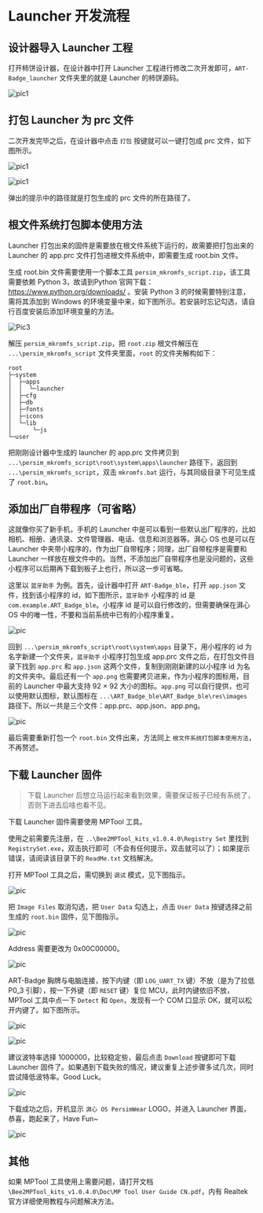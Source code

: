 # Launcher 开发流程

## 设计器导入 Launcher 工程

打开柿饼设计器，在设计器中打开 Launcher 工程进行修改二次开发即可，`ART-Badge_launcher` 文件夹里的就是 Launcher 的柿饼源码。

![pic1](figures/Snipaste_2021-01-05_13-57-38.png)

## 打包 Launcher 为 prc 文件

二次开发完毕之后，在设计器中点击 `打包` 按键就可以一键打包成 prc 文件，如下图所示。

![pic1](figures/Snipaste_2021-01-05_15-58-59.png)

![pic1](figures/Snipaste_2021-01-05_15-58-30.png)

弹出的提示中的路径就是打包生成的 prc 文件的所在路径了。

## 根文件系统打包脚本使用方法

Launcher 打包出来的固件是需要放在根文件系统下运行的，故需要把打包出来的 Launcher 的 app.prc 文件打包进根文件系统中，即需要生成 root.bin 文件。

生成 root.bin 文件需要使用一个脚本工具 `persim_mkromfs_script.zip`，该工具需要依赖 Python 3，故请到Python 官网下载：https://www.python.org/downloads/ 。安装 Python 3 的时候需要特别注意，需将其添加到 Windows 的环境变量中来，如下图所示。若安装时忘记勾选，请自行百度安装后添加环境变量的方法。

![Pic3](figures/Snipaste_2021-01-05_14-17-27.png)

解压 `persim_mkromfs_script.zip`，把 `root.zip` 根文件解压在 `...\persim_mkromfs_script` 文件夹里面，`root` 的文件夹解构如下：

```
root
├─system
│  ├─apps
│  │  └─launcher
│  ├─cfg
│  ├─db
│  ├─fonts
│  ├─icons
│  └─lib
│      └─js
└─user
```

把刚刚设计器中生成的 launcher 的 app.prc 文件拷贝到 `...\persim_mkromfs_script\root\system\apps\launcher` 路径下，返回到 `...\persim_mkromfs_script`，双击 `mkromfs.bat` 运行，与其同级目录下可见生成了 `root.bin`。

## 添加出厂自带程序（可省略）

这就像你买了新手机，手机的 Launcher 中是可以看到一些默认出厂程序的，比如相机、相册、通讯录、文件管理器、电话、信息和浏览器等。湃心 OS 也是可以在 Launcher 中夹带小程序的，作为出厂自带程序；同理，出厂自带程序是需要和 Launcher 一样放在根文件中的。当然，不添加出厂自带程序也是没问题的，这些小程序可以后期再下载到板子上也行，所以这一步可省略。

这里以 `蓝牙助手` 为例。首先，设计器中打开 `ART-Badge_ble`，打开 `app.json` 文件，找到该小程序的 id，如下图所示，`蓝牙助手` 小程序的 id 是`com.example.ART_Badge_ble`。小程序 id 是可以自行修改的，但需要确保在湃心 OS 中的唯一性，不要和当前系统中已有的小程序重复。

![pic](figures/Snipaste_2021-01-05_18-04-03.png)

回到 `...\persim_mkromfs_script\root\system\apps`  目录下，用小程序的 id 为名字新建一个文件夹，`蓝牙助手` 小程序打包生成 app.prc 文件之后，在打包文件目录下找到 `app.prc` 和 `app.json` 这两个文件，复制到刚刚新建的以小程序 id 为名的文件夹中。最后还有一个 `app.png` 也需要拷贝进来，作为小程序的图标用，目前的 Launcher 中最大支持 92 × 92 大小的图标。`app.png` 可以自行提供，也可以使用默认图标，默认图标在 `...\ART_Badge_ble\ART_Badge_ble\res\images` 路径下。所以一共是三个文件：app.prc、app.json、app.png。

![pic](figures/Snipaste_2021-01-05_18-25-19.png)

最后需要重新打包一个 `root.bin` 文件出来，方法同上 `根文件系统打包脚本使用方法`，不再赘述。

## 下载 Launcher 固件

> 下载 Launcher 后想立马运行起来看到效果，需要保证板子已经有系统了，否则下进去后啥也看不见。

下载 Launcher 固件需要使用 MPTool 工具。

使用之前需要先注册，在 `..\Bee2MPTool_kits_v1.0.4.0\Registry Set` 里找到 `RegistrySet.exe`，双击执行即可（不会有任何提示，双击就可以了）；如果提示错误，请阅读该目录下的 `ReadMe.txt` 文档解决。

打开 MPTool 工具之后，需切换到 `调试` 模式，见下图指示。

![pic](figures/Snipaste_2021-01-05_19-43-30.png)

把 `Image Files` 取消勾选，把 `User Data` 勾选上，点击 `User Data` 按键选择之前生成的 `root.bin` 固件，见下图指示。

![pic](figures/Snipaste_2021-01-05_20-05-16.png)

Address 需要更改为 0x00C00000。

![pic](figures/Snipaste_2021-01-05_20-08-24.png)

ART-Badge 胸牌与电脑连接，按下内键（即 `LOG_UART_TX` 键）不放（是为了拉低 P0_3 引脚），按一下外键（即 `RESET` 键）复位 MCU，此时内键依旧不放，MPTool 工具中点一下 `Detect` 和 `Open`，发现有一个 COM 口显示 OK，就可以松开内键了。如下图所示。

![pic](figures/image-20201216183044355.png)

![pic](figures/Snipaste_2021-01-05_20-17-25.png)

建议波特率选择 1000000，比较稳定些，最后点击 `Download` 按键即可下载 Launcher 固件了。如果遇到下载失败的情况，建议重复上述步骤多试几次，同时尝试降低波特率。Good Luck。

![pic](figures/Snipaste_2021-01-05_20-46-43.png)

下载成功之后，开机显示 `湃心 OS PersimWear` LOGO，并进入 Launcher 界面，恭喜，跑起来了，Have Fun~

![pic](figures/Snipaste_2021-01-05_20-52-24.png)

## 其他

如果 MPTool 工具使用上需要问题，请打开文档 `\Bee2MPTool_kits_v1.0.4.0\Doc\MP Tool User Guide CN.pdf`，内有 Realtek 官方详细使用教程与问题解决方法。